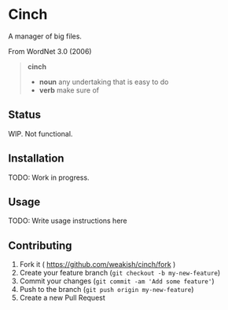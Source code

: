 # Cinch

A manager of big files.

From WordNet 3.0 (2006)

> **cinch** 
>
> - **noun** any undertaking that is easy to do
> - **verb** make sure of

## Status

WIP. Not functional.

## Installation

TODO: Work in progress.

## Usage

TODO: Write usage instructions here

## Contributing

1. Fork it ( https://github.com/weakish/cinch/fork )
2. Create your feature branch (`git checkout -b my-new-feature`)
3. Commit your changes (`git commit -am 'Add some feature'`)
4. Push to the branch (`git push origin my-new-feature`)
5. Create a new Pull Request
